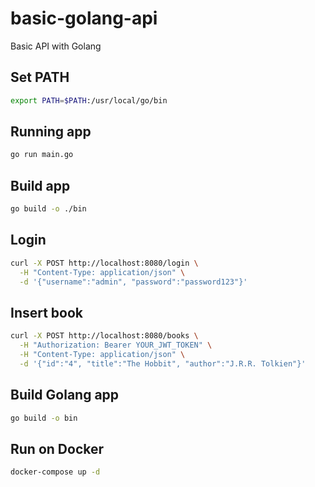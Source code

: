 # basic-golang-api
Basic API with Golang

## Set PATH

```bash
export PATH=$PATH:/usr/local/go/bin
```

## Running app

```bash
go run main.go
```

## Build app

```bash
go build -o ./bin
```

## Login

```bash
curl -X POST http://localhost:8080/login \
  -H "Content-Type: application/json" \
  -d '{"username":"admin", "password":"password123"}'
```

## Insert book

```bash
curl -X POST http://localhost:8080/books \
  -H "Authorization: Bearer YOUR_JWT_TOKEN" \
  -H "Content-Type: application/json" \
  -d '{"id":"4", "title":"The Hobbit", "author":"J.R.R. Tolkien"}'
```

## Build Golang app

```bash
go build -o bin
```

## Run on Docker

```bash
docker-compose up -d
```